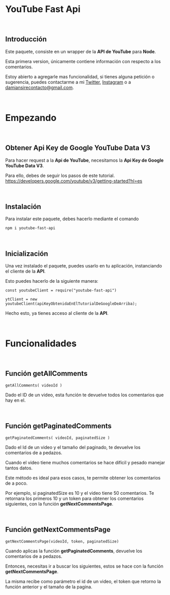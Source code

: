 <br>

# YouTube Fast Api
<br>

## Introducción 

Este paquete, consiste en un wrapper de la **API de YouTube** para **Node**. 

Esta primera version, únicamente contiene información con respecto a los comentarios.

Estoy abierto a agregarle mas funcionalidad, si tienes alguna petición o sugerencia, puedes contactarme a mi [Twitter](https://twitter.com/damiansire), [Instagram](https://www.instagram.com/damiansire/) o a damiansirecontacto@gmail.com.

<br>

# Empezando
<br>

## Obtener Api Key de Google YouTube Data V3

Para hacer request a la **Api de YouTube**, necesitamos la **Api Key de Google YouTube Data V3**. 

Para ello, debes de seguir los pasos de este tutorial. 
https://developers.google.com/youtube/v3/getting-started?hl=es

<br>

## Instalación

Para instalar este paquete, debes hacerlo mediante el comando

```
npm i youtube-fast-api
```
<br>

## Inicialización 


Una vez instalado el paquete, puedes usarlo en tu aplicación, instanciando el cliente de la **API**. 

Esto puedes hacerlo de la siguiente manera:

```
const youtubeClient = require("youtube-fast-api")

ytClient = new youtubeClient(apiKeyObtenidaEnElTutorialDeGoogleDeArriba);
```

Hecho esto, ya tienes acceso al cliente de la **API**.

<br>

# Funcionalidades

<br>

## Función getAllComments 

```
getAllComments( videoId )
```

Dado el ID de un video, esta función te devuelve todos los comentarios que hay en el.

<br>

## Función getPaginatedComments 

```
getPaginatedComments( videoId, paginatedSize )
```

Dado el Id de un video y el tamaño del paginado, te devuelve los comentarios de a pedazos. 

Cuando el video tiene muchos comentarios se hace difícil y pesado manejar tantos datos. 

Este método es ideal para esos casos, te permite obtener los comentarios de a poco. 

Por ejemplo, si paginatedSize es 10 y el video tiene 50 comentarios. Te retornara los primeros 10 y un token para obtener los comentarios siguientes, con la función **getNextCommentsPage**.

<br>

## Función getNextCommentsPage


```
getNextCommentsPage(videoId, token, paginatedSize) 
```
Cuando aplicas la función **getPaginatedComments**, devuelve los comentarios de a pedazos. 

Entonces, necesitas ir a buscar los siguientes, estos se hace con la función **getNextCommentsPage**.

La misma recibe como parámetro el id de un video, el token que retorno la función anterior y el tamaño de la pagina.
